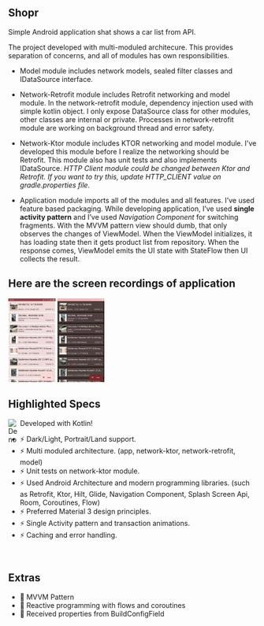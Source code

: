 ## Shopr
Simple Android application shat shows a car list from API.

The project developed with multi-moduled architecure. This provides separation of concerns, and all of modules has own responsibilities.
<br />
 - Model module includes network models, sealed filter classes and IDataSource interface.

 - Network-Retrofit module includes Retrofit networking and model module. In the network-retrofit module, dependency injection used with simple kotlin object. I only expose DataSource class for other modules, other classes are internal or private. Processes in network-retrofit module are working on background thread and error safety.
 
 - Network-Ktor module includes KTOR networking and model module. I've developed this module before I realize the networking should be Retrofit. This module also has unit tests and also implements IDataSource. _HTTP Client module could be changed between Ktor and Retrofit. If you want to try this, update HTTP_CLIENT value on gradle.properties file._

 - Application module imports all of the modules and all features. I’ve used feature based packaging. While developing application, I’ve used __single activity pattern__ and I’ve used _Navigation Component_ for switching fragments. With the MVVM pattern view should dumb, that only observes the changes of ViewModel. When the ViewModel initializes, it has loading state then it gets product list from repository. When the response comes, ViewModel emits the UI state with StateFlow then UI collects the result.

## Here are the screen recordings of application
<a href="#"><img width="19%" height="auto" src="https://github.com/emirhansoylu/Carplace/blob/master/recording_light.gif" height="100px"/></a>
<a href="#"><img width="19%" height="auto" src="https://github.com/emirhansoylu/Carplace/blob/master/recording_dark.gif" height="100px"/></a>

## Highlighted Specs
<img align="left" alt="Deno" width="24px" src="https://user-images.githubusercontent.com/6463980/28998869-97bca9dc-7a03-11e7-8a95-3bbe9c1f7926.png"/> Developed with Kotlin!
- ⚡ Dark/Light, Portrait/Land support.
- ⚡ Multi moduled architecture. (app, network-ktor, network-retrofit, model)
- ⚡ Unit tests on network-ktor module.
- ⚡ Used Android Architecture and modern programming libraries. (such as Retrofit, Ktor, Hilt, Glide, Navigation Component, Splash Screen Api, Room, Coroutines, Flow)
- ⚡ Preferred Material 3 design principles.
- ⚡ Single Activity pattern and transaction animations.
- ⚡ Caching and error handling.
<br />

## Extras
- 💪 MVVM Pattern
- 💪 Reactive programming with flows and coroutines
- 💪 Received properties from BuildConfigField
